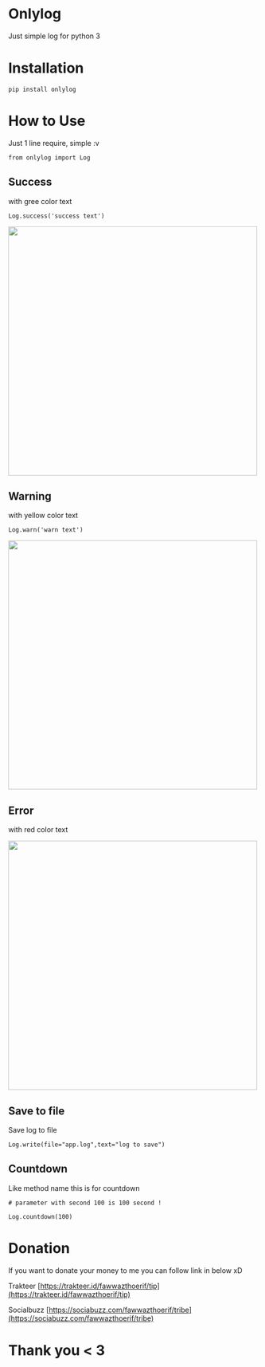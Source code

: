# Onlylog

Just simple log for python 3

# Installation

```
pip install onlylog
```

# How to Use

Just 1 line require, simple :v 

```
from onlylog import Log
```

## Success

with gree color text

```
Log.success('success text')
```
<img src="./images/log-success.png" width=500>

## Warning

with yellow color text

```
Log.warn('warn text')
```

<img src="./images/log-warn.png" width=500>

## Error

with red color text

<img src="./images/log-error.png" width=500>

## Save to file

Save log to file

```
Log.write(file="app.log",text="log to save")
```

## Countdown

Like method name this is for countdown

```
# parameter with second 100 is 100 second !

Log.countdown(100)
```

# Donation

If you want to donate your money to me you can follow link in below xD

Trakteer [https://trakteer.id/fawwazthoerif/tip](https://trakteer.id/fawwazthoerif/tip)

Socialbuzz [https://sociabuzz.com/fawwazthoerif/tribe](https://sociabuzz.com/fawwazthoerif/tribe)

# Thank you < 3
